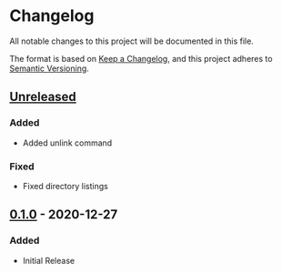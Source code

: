 # Changelog

All notable changes to this project will be documented in this file.

The format is based on [Keep a Changelog](https://keepachangelog.com/en/1.0.0/),
and this project adheres to [Semantic Versioning](https://semver.org/spec/v2.0.0.html).

## [Unreleased]

### Added

- Added unlink command

### Fixed

- Fixed directory listings

## [0.1.0] - 2020-12-27

### Added

- Initial Release

[unreleased]: https://github.com/yasuyuky/wagon/compare/v0.1.0...HEAD
[0.1.0]: https://github.com/yasuyuky/wagon/releases/tag/v0.1.0
